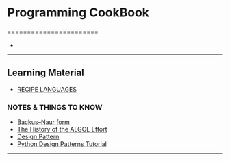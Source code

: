 # Programming CookBook
=======================


- []()
-----------------------------------------------------------------------------------------------------

## Learning Material

- [RECIPE LANGUAGES](https://code.activestate.com/recipes/langs/)

### NOTES & THINGS TO KNOW

- [Backus–Naur form](https://en.wikipedia.org/wiki/Backus–Naur_form)
- [The History of the ALGOL Effort](https://heerdebeer.org/ALGOL/The_History_of_ALGOL.pdf)
- [Design Pattern](https://refactoring.guru/design-patterns)
- [Python Design Patterns Tutorial](https://www.tutorialspoint.com/python_design_patterns/index.htm)

-----------------------------------------------------------------------------------------------------